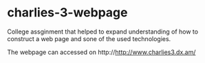 # charlies-3-webpage

College assginment that helped to expand understanding of how to construct a web page and sone of the used technologies.

The webpage can accessed on http://http://www.charlies3.dx.am/
